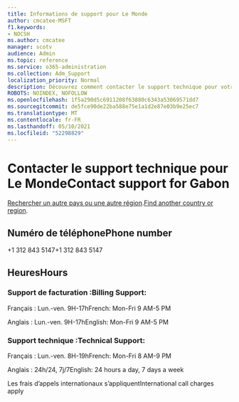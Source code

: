 ```yaml
---
title: Informations de support pour Le Monde
author: cmcatee-MSFT
f1.keywords:
- NOCSH
ms.author: cmcatee
manager: scotv
audience: Admin
ms.topic: reference
ms.service: o365-administration
ms.collection: Adm_Support
localization_priority: Normal
description: Découvrez comment contacter le support technique pour votre pays ou région.
ROBOTS: NOINDEX, NOFOLLOW
ms.openlocfilehash: 1f5a290d5c6911208f63880c6343a53069571dd7
ms.sourcegitcommit: de5fce90de22ba588e75e1a1d2e87e03b9e25ec7
ms.translationtype: MT
ms.contentlocale: fr-FR
ms.lasthandoff: 05/10/2021
ms.locfileid: "52298829"
---
```

# <a name="contact-support-for-gabon"></a><span data-ttu-id="f68f7-103">Contacter le support technique pour Le Monde</span><span class="sxs-lookup"><span data-stu-id="f68f7-103">Contact support for Gabon</span></span>

<span data-ttu-id="f68f7-104">[Rechercher un autre pays ou une autre région](../../business-video/get-help-support.md).</span><span class="sxs-lookup"><span data-stu-id="f68f7-104">[Find another country or region](../../business-video/get-help-support.md).</span></span>

## <a name="phone-number"></a><span data-ttu-id="f68f7-105">Numéro de téléphone</span><span class="sxs-lookup"><span data-stu-id="f68f7-105">Phone number</span></span>
<span data-ttu-id="f68f7-106">+1 312 843 5147</span><span class="sxs-lookup"><span data-stu-id="f68f7-106">+1 312 843 5147</span></span>

## <a name="hours"></a><span data-ttu-id="f68f7-107">Heures</span><span class="sxs-lookup"><span data-stu-id="f68f7-107">Hours</span></span>
### <a name="billing-support"></a><span data-ttu-id="f68f7-108">Support de facturation :</span><span class="sxs-lookup"><span data-stu-id="f68f7-108">Billing Support:</span></span>

<span data-ttu-id="f68f7-109">Français : Lun.-ven. 9H-17h</span><span class="sxs-lookup"><span data-stu-id="f68f7-109">French: Mon-Fri 9 AM-5 PM</span></span>

<span data-ttu-id="f68f7-110">Anglais : Lun.-ven. 9H-17h</span><span class="sxs-lookup"><span data-stu-id="f68f7-110">English: Mon-Fri 9 AM-5 PM</span></span>

### <a name="technical-support"></a><span data-ttu-id="f68f7-111">Support technique :</span><span class="sxs-lookup"><span data-stu-id="f68f7-111">Technical Support:</span></span>

<span data-ttu-id="f68f7-112">Français : Lun.-ven. 8H-19h</span><span class="sxs-lookup"><span data-stu-id="f68f7-112">French: Mon-Fri 8 AM-9 PM</span></span>

<span data-ttu-id="f68f7-113">Anglais : 24h/24, 7j/7</span><span class="sxs-lookup"><span data-stu-id="f68f7-113">English: 24 hours a day, 7 days a week</span></span>

<span data-ttu-id="f68f7-114">Les frais d’appels internationaux s’appliquent</span><span class="sxs-lookup"><span data-stu-id="f68f7-114">International call charges apply</span></span>
